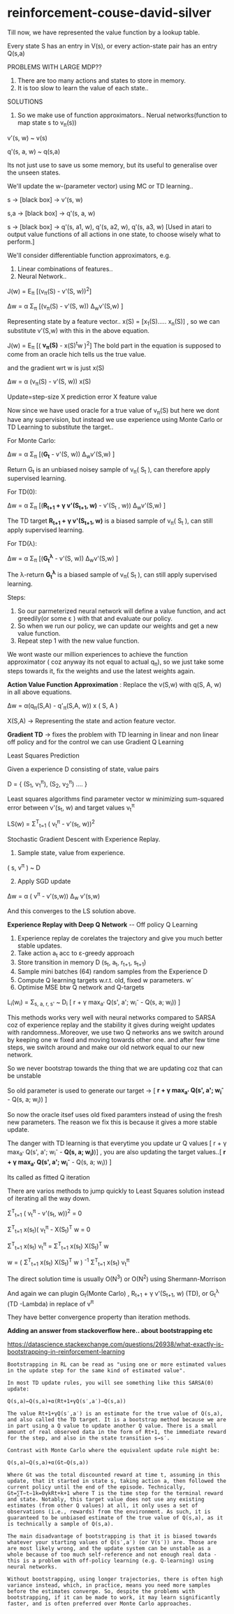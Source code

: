 # reinforcement-couse-david-silver

Till now, we have represented the value function by a lookup table.

Every state S has an entry in V(s), or every action-state pair has an entry Q(s,a)

PROBLEMS WITH LARGE MDP??

1. There are too many actions and states to store in memory. 
2. It is too slow to learn the value of each state.. 

SOLUTIONS

1. So we make use of function approximators.. Nerual networks(function to map state s to v<sub>&pi;</sub>(s))

v'(s, w) ~ v(s) 

q'(s, a, w) ~ q(s,a)

Its not just use to save us some memory, but its useful to generalise over the unseen states. 

We'll update the w-(parameter vector) using MC or TD learning..

s &rarr; [black box] &rarr; v'(s, w)

s,a &rarr; [black box] &rarr; q'(s, a, w)

s &rarr; [black box] &rarr; q'(s, a1, w), q'(s, a2, w), q'(s, a3, w) [Used in atari to output value functions of all actions in one state, to choose wisely what to perform.]

We'll consider differentiable function approximators, e.g. 

1. Linear combinations of features..
2. Neural Network..

J(w) = E<sub>&pi;</sub> [(v<sub>&pi;</sub>(S) - v'(S, w))<sup>2</sup>]

&Delta;w = &alpha; &Sigma;<sub>&pi;</sub> [(v<sub>&pi;</sub>(S) - v'(S, w)) &Delta;<sub>w</sub>v'(S,w) ]

Representing state by a feature vector.. x(S) = [x<sub>1</sub>(S).....  x<sub>n</sub>(S)] , so we can substitute v'(S,w) with this in the above equation.

J(w) = E<sub>&pi;</sub> [( <b>v<sub>&pi;</sub>(S)</b> - x(S)<sup>t</sup>w )<sup>2</sup>] The bold part in the equation is supposed to come from an oracle hich tells us the true value. 

and the gradient wrt w is just x(S)

&Delta;w = &alpha; (v<sub>&pi;</sub>(S) - v'(S, w)) x(S)

Update=step-size X prediction error X feature value

Now since we have used oracle for a true value of v<sub>&pi;</sub>(S) but here we dont have any supervision, but instead we use experience using Monte Carlo or TD Learning to substitute the target.. 


For Monte Carlo: 

&Delta;w = &alpha; &Sigma;<sub>&pi;</sub> [(<b>G<sub>t</sub></b> - v'(S, w)) &Delta;<sub>w</sub>v'(S,w) ]

Return G<sub>t</sub> is an unbiased noisey sample of v<sub>&pi;</sub>( S<sub>t</sub> ), can therefore apply supervised learning. 


For TD(0):

&Delta;w = &alpha; &Sigma;<sub>&pi;</sub> [(<b>R<sub>t+1</sub> + &gamma; v'(S<sub>t+1</sub>, w)</b> - v'(S<sub>t</sub> , w)) &Delta;<sub>w</sub>v'(S,w) ]


The TD target <b>R<sub>t+1</sub> + &gamma; v'(S<sub>t+1</sub>, w)</b> is a biased sample of v<sub>&pi;</sub>( S<sub>t</sub> ), can still apply supervised learning. 


For TD(&lambda;):

&Delta;w = &alpha; &Sigma;<sub>&pi;</sub> [(<b>G<sub>t</sub><sup>&lambda;</sup></b> - v'(S, w)) &Delta;<sub>w</sub>v'(S,w) ]


The &lambda;-return  <b>G<sub>t</sub><sup>&lambda;</sup></b> is a biased sample of v<sub>&pi;</sub>( S<sub>t</sub> ), can still apply supervised learning. 

Steps: 
1. So our parmeterized neural network will define a value function, and act greedily(or some &epsilon; ) with that and evaluate our policy. 
2. So when we run our policy, we can update our weights and get a new value function.
3. Repeat step 1 with the new value function.

We wont waste our million experiences to achieve the function approximator ( coz anyway its not equal to actual q<sub>&pi;</sub>), so we just take some steps towards it, fix the weights and use the latest weights again.

<b>Action Value Function Approximation</b> : Replace the v(S,w) with q(S, A, w) in all above equations. 

&Delta;w = &alpha;(q<sub>&pi;</sub>(S,A) - q'<sub>&pi;</sub>(S,A, w)) x ( S, A )

X(S,A) &rarr; Representing the state and action feature vector. 

<b>Gradient TD</B> &rarr; fixes the problem with TD learning in linear and non linear off policy  and for the control we can use Gradient Q Learning 

Least Squares Prediction

Given a experience D consisting of state, value pairs

D = { (S<sub>1</sub>, v<sub>1</sub><sup>&pi;</sup>), (S<sub>2</sub>, v<sub>2</sub><sup>&pi;</sup>) .... }

Least squares algorithms find parameter vector w minimizing sum-squared error between v'(s<sub>t</sub>, w) and target values v<sub>t</sub><sup>&pi;</sup>

LS(w) = &Sigma;<sup>T</sup><sub>t=1</sub> ( v<sub>t</sub><sup>&pi;</sup> - v'(s<sub>t</sub>, w))<sup>2</sup>


Stochastic Gradient Descent with Experience Replay. 

1. Sample state, value from experience. 

( s, v<sup>&pi;</sup> ) ~ D

2. Apply SGD update

&Delta;w = &alpha; ( v<sup>&pi;</sup> - v'(s,w)) &Delta;<sub>w</sub> v'(s,w)

And this converges to the LS solution above. 


<b>Experience Replay with Deep Q Network</b> -- Off policy Q Learning
1. Experience replay de corelates the trajectory and give you much better stable updates. 
2. Take action a<sub>t</sub> acc to &epsilon;-greedy approach
3. Store transition in memory D (s<sub>t</sub>, a<sub>t</sub>, r<sub>t+1</sub>, s<sub>t+1</sub>)
3. Sample mini batches (64) random samples from the Experience D 
4. Compute Q learning targets w.r.t. old, fixed w parameters. w<sup>-</sup>
5. Optimise MSE btw Q network and Q-targets

L<sub>i</sub>(w<sub>i</sub>) = &Sigma;<sub>s, a, r, s'</sub> ~ D<sub>i</sub> [ r + &gamma; max<sub>a'</sub> Q(s', a'; w<sub>i</sub><sup>-</sup> - Q(s, a; w<sub>i</sub>))  ]

This methods works very well with neural networks compared to SARSA coz of experience replay and the stability it gives during weight updates with randomness..Moreover, we use two Q networks ans we switch around by keeping one w fixed and moving towards other one. 
and after few time steps, we switch around and make our old network equal to our new network.

So we never bootstrap towards the thing that we are updating coz that can be unstable

So old parameter is used to generate our target &rarr;
[ <b>r + &gamma; max<sub>a'</sub> Q(s', a'; w<sub>i</sub><sup>-</sup></b> - Q(s, a; w<sub>i</sub>))  ]

So now the oracle itsef uses old fixed paramters instead of using the fresh new parameters. The reason we fix this is because it gives a more stable update.

The danger with TD learning is that everytime you update ur Q values [ r + &gamma; max<sub>a'</sub> Q(s', a'; w<sub>i</sub><sup>-</sup> - <b>Q(s, a; w<sub>i</sub>)</b>)]
, you are also updating the target values..[ <b>r + &gamma; max<sub>a'</sub> Q(s', a'; w<sub>i</sub><sup>-</sup></b> - Q(s, a; w<sub>i</sub>))  ]

Its called as fitted Q iteration


There are varios methods to jump quickly to Least Squares solution instead of iterating all the way down. 

&Sigma;<sup>T</sup><sub>t=1</sub> ( v<sub>t</sub><sup>&pi;</sup> - v'(s<sub>t</sub>, w))<sup>2</sup> = 0 

&Sigma;<sup>T</sup><sub>t=1</sub> x(s<sub>t</sub>)( v<sub>t</sub><sup>&pi;</sup> - X(S<sub>t</sub>)<sup>T</sup> w = 0 

&Sigma;<sup>T</sup><sub>t=1</sub> x(s<sub>t</sub>) v<sub>t</sub><sup>&pi;</sup> = 
&Sigma;<sup>T</sup><sub>t=1</sub> x(s<sub>t</sub>) X(S<sub>t</sub>)<sup>T</sup> w

w = 
( &Sigma;<sup>T</sup><sub>t=1</sub> x(s<sub>t</sub>) X(S<sub>t</sub>)<sup>T</sup> w ) <sup>-1</sup>  &Sigma;<sup>T</sup><sub>t=1</sub> x(s<sub>t</sub>) v<sub>t</sub><sup>&pi;</sup> 

The direct solution time is usually O(N<sup>3</sup>) or O(N<sup>2</sup>) using Shermann-Morrison 

And again we can plugin G<sub>t</sub>(Monte Carlo) , R<sub>t+1</sub> + &gamma; v'(S<sub>t+1</sub>, w) (TD), or G<sub>t</sub><sup>&lambda;</sup> (TD -Lambda) in replace of v<sup>&pi;</sup>

They have better convergence property than iteration methods. 

<b>Adding an answer from stackoverflow here.. about bootstrapping etc</b>

https://datascience.stackexchange.com/questions/26938/what-exactly-is-bootstrapping-in-reinforcement-learning

```
Bootstrapping in RL can be read as "using one or more estimated values in the update step for the same kind of estimated value".

In most TD update rules, you will see something like this SARSA(0) update:

Q(s,a)←Q(s,a)+α(Rt+1+γQ(s′,a′)−Q(s,a))

The value Rt+1+γQ(s′,a′) is an estimate for the true value of Q(s,a), and also called the TD target. It is a bootstrap method because we are in part using a Q value to update another Q value. There is a small amount of real observed data in the form of Rt+1, the immediate reward for the step, and also in the state transition s→s′.

Contrast with Monte Carlo where the equivalent update rule might be:

Q(s,a)←Q(s,a)+α(Gt−Q(s,a))

Where Gt was the total discounted reward at time t, assuming in this update, that it started in state s, taking action a, then followed the current policy until the end of the episode. Technically, Gt=∑T−t−1k=0γkRt+k+1 where T is the time step for the terminal reward and state. Notably, this target value does not use any existing estimates (from other Q values) at all, it only uses a set of observations (i.e., rewards) from the environment. As such, it is guaranteed to be unbiased estimate of the true value of Q(s,a), as it is technically a sample of Q(s,a).

The main disadvantage of bootstrapping is that it is biased towards whatever your starting values of Q(s′,a′) (or V(s′)) are. Those are are most likely wrong, and the update system can be unstable as a whole because of too much self-reference and not enough real data - this is a problem with off-policy learning (e.g. Q-learning) using neural networks.

Without bootstrapping, using longer trajectories, there is often high variance instead, which, in practice, means you need more samples before the estimates converge. So, despite the problems with bootstrapping, if it can be made to work, it may learn significantly faster, and is often preferred over Monte Carlo approaches.
```

















